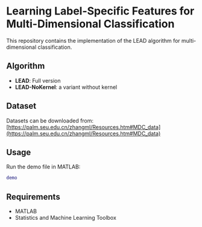 # Learning Label-Specific Features for Multi-Dimensional Classification

This repository contains the implementation of the LEAD algorithm for multi-dimensional classification.

## Algorithm

- **LEAD**: Full version
- **LEAD-NoKernel**: a variant without kernel

## Dataset

Datasets can be downloaded from: [https://palm.seu.edu.cn/zhangml/Resources.htm#MDC_data](https://palm.seu.edu.cn/zhangml/Resources.htm#MDC_data)

## Usage

Run the demo file in MATLAB:
```matlab
demo
```

## Requirements

- MATLAB
- Statistics and Machine Learning Toolbox
